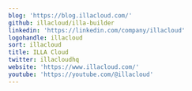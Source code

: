 ```yaml
---
blog: 'https://blog.illacloud.com/'
github: illacloud/illa-builder
linkedin: 'https://linkedin.com/company/illacloud'
logohandle: illacloud
sort: illacloud
title: ILLA Cloud
twitter: illacloudhq
website: 'https://www.illacloud.com/'
youtube: 'https://youtube.com/@illacloud'
---
```

